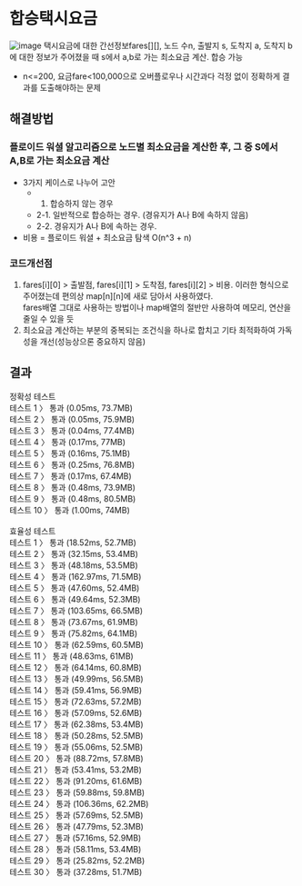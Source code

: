 # 합승택시요금
![image](https://user-images.githubusercontent.com/125403830/231023366-c3508152-13e5-4338-9dd0-619e755b8680.png)
택시요금에 대한 간선정보fares[][], 노드 수n, 출발지 s, 도착지 a, 도착지 b에 대한 정보가 주어졌을 때 s에서 a,b로 가는 최소요금 계산. 합승 가능
- n<=200, 요금fare<100,000으로 오버플로우나 시간과다 걱정 없이 정확하게 결과를 도출해야하는 문제

## 해결방법
### 플로이드 워셜 알고리즘으로 노드별 최소요금을 계산한 후, 그 중 S에서 A,B로 가는 최소요금 계산
 - 3가지 케이스로 나누어 고안
   - 1. 합승하지 않는 경우
   - 2-1. 일반적으로 합승하는 경우. (경유지가 A나 B에 속하지 않음)
   - 2-2. 경유지가 A나 B에 속하는 경우.
 - 비용 = 플로이드 워셜 + 최소요금 탐색 O(n^3 + n)

### 코드개선점
1. fares[i][0] > 출발점, fares[i][1] > 도착점, fares[i][2] > 비용. 이러한 형식으로 주어졌는데 편의상 map[n][n]에 새로 담아서 사용하였다.
<br/>fares배열 그대로 사용하는 방법이나 map배열의 절반만 사용하여 메모리, 연산을 줄일 수 있을 듯
2. 최소요금 계산하는 부분의 중복되는 조건식을 하나로 합치고 기타 최적화하여 가독성을 개선(성능상으론 중요하지 않음)
  
## 결과
정확성  테스트<br/>
테스트 1 〉	통과 (0.05ms, 73.7MB)<br/>
테스트 2 〉	통과 (0.05ms, 75.9MB)<br/>
테스트 3 〉	통과 (0.04ms, 77.4MB)<br/>
테스트 4 〉	통과 (0.17ms, 77MB)<br/>
테스트 5 〉	통과 (0.16ms, 75.1MB)<br/>
테스트 6 〉	통과 (0.25ms, 76.8MB)<br/>
테스트 7 〉	통과 (0.17ms, 67.4MB)<br/>
테스트 8 〉	통과 (0.48ms, 73.9MB)<br/>
테스트 9 〉	통과 (0.48ms, 80.5MB)<br/>
테스트 10 〉	통과 (1.00ms, 74MB)<br/>
<br/>
효율성  테스트<br/>
테스트 1 〉	통과 (18.52ms, 52.7MB)<br/>
테스트 2 〉	통과 (32.15ms, 53.4MB)<br/>
테스트 3 〉	통과 (48.18ms, 53.5MB)<br/>
테스트 4 〉	통과 (162.97ms, 71.5MB)<br/>
테스트 5 〉	통과 (47.60ms, 52.4MB)<br/>
테스트 6 〉	통과 (49.64ms, 52.3MB)<br/>
테스트 7 〉	통과 (103.65ms, 66.5MB)<br/>
테스트 8 〉	통과 (73.67ms, 61.9MB)<br/>
테스트 9 〉	통과 (75.82ms, 64.1MB)<br/>
테스트 10 〉	통과 (62.59ms, 60.5MB)<br/>
테스트 11 〉	통과 (48.63ms, 61MB)<br/>
테스트 12 〉	통과 (64.14ms, 60.8MB)<br/>
테스트 13 〉	통과 (49.99ms, 56.5MB)<br/>
테스트 14 〉	통과 (59.41ms, 56.9MB)<br/>
테스트 15 〉	통과 (72.63ms, 57.2MB)<br/>
테스트 16 〉	통과 (57.09ms, 52.6MB)<br/>
테스트 17 〉	통과 (62.38ms, 53.4MB)<br/>
테스트 18 〉	통과 (50.28ms, 52.5MB)<br/>
테스트 19 〉	통과 (55.06ms, 52.5MB)<br/>
테스트 20 〉	통과 (88.72ms, 57.8MB)<br/>
테스트 21 〉	통과 (53.41ms, 53.2MB)<br/>
테스트 22 〉	통과 (91.20ms, 61.6MB)<br/>
테스트 23 〉	통과 (59.88ms, 59.8MB)<br/>
테스트 24 〉	통과 (106.36ms, 62.2MB)<br/>
테스트 25 〉	통과 (57.69ms, 52.5MB)<br/>
테스트 26 〉	통과 (47.79ms, 52.3MB)<br/>
테스트 27 〉	통과 (57.16ms, 52.9MB)<br/>
테스트 28 〉	통과 (58.11ms, 53.4MB)<br/>
테스트 29 〉	통과 (25.82ms, 52.2MB)<br/>
테스트 30 〉	통과 (37.28ms, 51.7MB)<br/>
